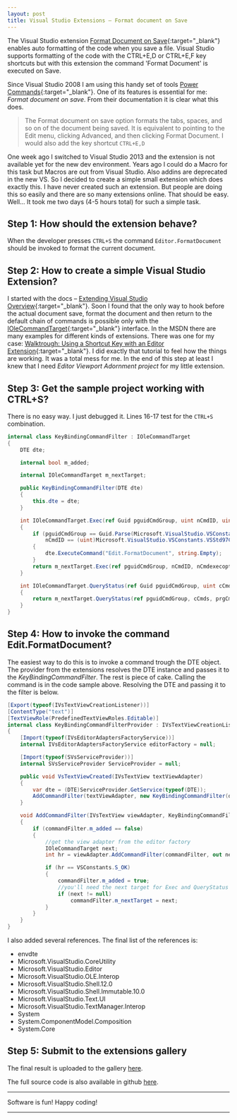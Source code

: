 ```yaml
---
layout: post
title: Visual Studio Extensions – Format document on Save
---
```


The Visual Studio extension [Format Document on Save][1]{:target="_blank"} enables auto formatting of the code when you save a file. Visual Studio supports formatting of the code with the CTRL+E,D or CTRL+E,F key shortcuts but with this extension the command 'Format Document' is executed on Save.

Since Visual Studio 2008 I am using this handy set of tools [Power Commands][2]{:target="_blank"}. One of its features is essential for me: *Format document on save*. From their documentation it is clear what this does. 
>The Format document on save option formats the tabs, spaces, and so on of the document being saved. It is equivalent to pointing to the Edit menu, clicking Advanced, and then clicking Format Document. 
I would also add the key shortcut `CTRL+E,D`

One week ago I switched to Visual Studio 2013 and the extension is not available yet for the new dev environment. Years ago I could do a Macro for this task but Macros are out from Visual Studio. Also addins are deprecated in the new VS.  So I decided to create a simple small extension which does exactly this. I have never created such an extension. But people are doing this so easily and there are so many extensions online. That should be easy. Well… It took me two days (4-5 hours total) for such a simple task.

## Step 1: How should the extension behave?

When the developer presses `CTRL+S` the command `Editor.FormatDocument` should be invoked to format the current document.

## Step 2: How to create a simple Visual Studio Extension?

I started with the docs – [Extending Visual Studio Overview][3]{:target="_blank"}. Soon I found that the only way to hook before the actual document save, format the document and then return to the default chain of commands is possible only with the [IOleCommandTarget][4]{:target="_blank"} interface. In the MSDN there are many examples for different kinds of extensions. There was one for my case: [Walktrough: Using a Shortcut Key with an Editor Extension][5]{:target="_blank"}. I did exactly that tutorial to feel how the things are working. It was a total mess for me. In the end of this step at least I knew that I need *Editor Viewport Adornment project* for my little extension.

## Step 3: Get the sample project working with CTRL+S?

There is no easy way. I just debugged it. Lines 16-17 test for the `CTRL+S` combination.

```c#
internal class KeyBindingCommandFilter : IOleCommandTarget
{
    DTE dte;

    internal bool m_added;

    internal IOleCommandTarget m_nextTarget;

    public KeyBindingCommandFilter(DTE dte)
    {
        this.dte = dte;
    }

    int IOleCommandTarget.Exec(ref Guid pguidCmdGroup, uint nCmdID, uint nCmdexecopt, IntPtr pvaIn, IntPtr pvaOut)
    {
        if (pguidCmdGroup == Guid.Parse(Microsoft.VisualStudio.VSConstants.CMDSETID.StandardCommandSet97_string) && 
            nCmdID == (uint)Microsoft.VisualStudio.VSConstants.VSStd97CmdID.SaveProjectItem)
        {
            dte.ExecuteCommand("Edit.FormatDocument", string.Empty);
        }
        return m_nextTarget.Exec(ref pguidCmdGroup, nCmdID, nCmdexecopt, pvaIn, pvaOut);
    }

    int IOleCommandTarget.QueryStatus(ref Guid pguidCmdGroup, uint cCmds, OLECMD[] prgCmds, IntPtr pCmdText)
    {
        return m_nextTarget.QueryStatus(ref pguidCmdGroup, cCmds, prgCmds, pCmdText);
    }
}
```

## Step 4: How to invoke the command Edit.FormatDocument?

The easiest way to do this is to invoke a command trough the DTE object. The provider from the extensions resolves the DTE instance and passes it to the *KeyBindingCommandFilter*. The rest is piece of cake. Calling the command is in the code sample above. Resolving the DTE and passing it to the filter is below.

```c#
[Export(typeof(IVsTextViewCreationListener))]
[ContentType("text")]
[TextViewRole(PredefinedTextViewRoles.Editable)]
internal class KeyBindingCommandFilterProvider : IVsTextViewCreationListener
{
    [Import(typeof(IVsEditorAdaptersFactoryService))]
    internal IVsEditorAdaptersFactoryService editorFactory = null;

    [Import(typeof(SVsServiceProvider))]
    internal SVsServiceProvider ServiceProvider = null;

    public void VsTextViewCreated(IVsTextView textViewAdapter)
    {
        var dte = (DTE)ServiceProvider.GetService(typeof(DTE));
        AddCommandFilter(textViewAdapter, new KeyBindingCommandFilter(dte));
    }

    void AddCommandFilter(IVsTextView viewAdapter, KeyBindingCommandFilter commandFilter)
    {
        if (commandFilter.m_added == false)
        {
            //get the view adapter from the editor factory
            IOleCommandTarget next;
            int hr = viewAdapter.AddCommandFilter(commandFilter, out next);

            if (hr == VSConstants.S_OK)
            {
                commandFilter.m_added = true;
                //you'll need the next target for Exec and QueryStatus 
                if (next != null)
                    commandFilter.m_nextTarget = next;
            }
        }
    }
}
```

I also added several references. The final list of the references is:

* envdte
* Microsoft.VisualStudio.CoreUtility
* Microsoft.VisualStudio.Editor
* Microsoft.VisualStudio.OLE.Interop
* Microsoft.VisualStudio.Shell.12.0
* Microsoft.VisualStudio.Shell.Immutable.10.0
* Microsoft.VisualStudio.Text.UI
* Microsoft.VisualStudio.TextManager.Interop
* System
* System.ComponentModel.Composition
* System.Core

## Step 5: Submit to the extensions gallery

The final result is uploaded to the gallery [here][1].

The full source code is also available in github [here][6].

------------------------------

Software is fun! Happy coding!

------------------------------

[1]: https://marketplace.visualstudio.com/items?itemName=mynkow.FormatdocumentonSave
[2]: https://marketplace.visualstudio.com/items?itemName=VisualStudioProductTeam.PowerCommandsforVisualStudio2010
[3]: https://msdn.microsoft.com/de-de/library/bb165336(v=vs.110).aspx
[4]: https://msdn.microsoft.com/en-us/library/windows/desktop/ms683797(v=vs.85).aspx
[5]: https://msdn.microsoft.com/en-us/library/dd885474(v=vs.100).aspx
[6]: https://github.com/Elders/VSE-FormatDocumentOnSave
